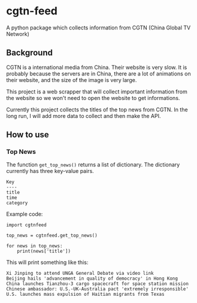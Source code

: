 # cgtn-feed

A python package which collects information from CGTN (China Global TV Network)

## Background

CGTN is a international media from China. Their website is very slow. It is probably because the servers are in China,
there are a lot of animations on their website, and the size of the image is very large.

This project is a web scrapper that will collect important information from the website so we won't need to open the
website to get informations.

Currently this project collects the titles of the top news from CGTN. In the long run, I will add more data to collect
and then make the API.

## How to use

### Top News

The function `get_top_news()` returns a list of dictionary. The dictionary currently has 
three key-value pairs.
```
Key
----
title
time
category
```
Example code:
```
import cgtnfeed

top_news = cgtnfeed.get_top_news()

for news in top_news:
    print(news['title'])
```
This will print something like this:
```
Xi Jinping to attend UNGA General Debate via video link
Beijing hails 'advancement in quality of democracy' in Hong Kong
China launches Tianzhou-3 cargo spacecraft for space station mission
Chinese ambassador: U.S.-UK-Australia pact 'extremely irresponsible'
U.S. launches mass expulsion of Haitian migrants from Texas
```